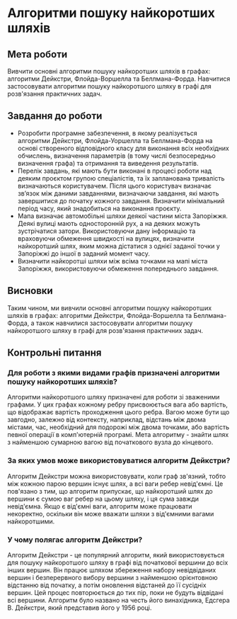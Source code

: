 # Алгоритми пошуку найкоротших шляхів

## Мета роботи

Вивчити основні алгоритми пошуку найкоротших шляхів в графах: алгоритми Дейкстри, Флойда-Воршелла та Беллмана-Форда. Навчитися застосовувати алгоритми пошуку найкоротшого шляху в графі для розв'язання практичних задач.

## Завдання до роботи

- Розробити програмне забезпечення, в якому реалізується алгоритми Дейкстри, Флойда-Уоршелла та Беллмана-Форда на основі створеного відповідного класу для виконання всіх необхідних обчислень, визначення параметрів (в тому числі безпосередньо визначення графа) та отримання та виведення результатів.
- Перелік завдань, які мають бути виконані в процесі роботи над деяким проєктом групою спеціалістів, та їх запланована тривалість визначаються користувачем. Після цього користувач визначає зв’язок між даними завданнями, визначаючи завдання, які мають завершитися до початку кожного завдання. Визначити мінімальний період часу, який знадобиться на виконання проєкту.
- Мапа визначає автомобільні шляхи деякої частини міста Запоріжжя. Деякі вулиці мають односторонній рух, а на деяких можуть зустрічатися затори. Використовуючи дану інформацію та враховуючи обмеження швидкості на вулицях, визначити найкоротший шлях, яким можна дістатися з однієї заданої точки у Запоріжжі до іншої в заданий момент часу.
- Визначити найкоротші шляхи між всіма точками на мапі міста Запоріжжя, використовуючи обмеження попереднього завдання.

## Висновки

Таким чином, ми вивчили основні алгоритми пошуку найкоротших шляхів в графах: алгоритми Дейкстри, Флойда-Воршелла та Беллмана-Форда, а також навчилися застосовувати алгоритми пошуку найкоротшого шляху в графі для розв'язання практичних задач.

## Контрольні питання

### Для роботи з якими видами графів призначені алгоритми пошуку найкоротших шляхів?

Алгоритми найкоротшого шляху призначені для роботи зі зваженими графами. У цих графах кожному ребру присвоюється вага або вартість, що відображає вартість проходження цього ребра. Вагою може бути що завгодно, залежно від контексту, наприклад, відстань між двома містами, час, необхідний для подорожі між двома точками, або вартість певної операції в комп'ютерній програмі. Мета алгоритму - знайти шлях з найменшою сумарною вагою від початкового вузла до кінцевого.

### За яких умов може використовуватися алгоритм Дейкстри?

Алгоритм Дейкстри можна використовувати, коли граф зв'язний, тобто між кожною парою вершин існує шлях, а всі ваги ребер невід'ємні. Це пов'язано з тим, що алгоритм припускає, що найкоротший шлях до вершини є сумою ваг ребер на цьому шляху, і ця сума завжди невід'ємна. Якщо є від'ємні ваги, алгоритм може працювати некоректно, оскільки він може вважати шляхи з від'ємними вагами найкоротшими.

### У чому полягає алгоритм Дейкстри?

Алгоритм Дейкстри - це популярний алгоритм, який використовується для пошуку найкоротшого шляху в графі від початкової вершини до всіх інших вершин. Він працює шляхом збереження набору невідвіданих вершин і безперервного вибору вершини з найменшою орієнтовною відстанню від початку, а потім оновлення відстаней до її сусідніх вершин. Цей процес повторюється до тих пір, поки не будуть відвідані всі вершини. Алгоритм було названо на честь його винахідника, Едсгера В. Дейкстри, який представив його у 1956 році.
